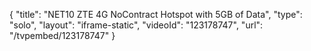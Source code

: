 {
    "title": "NET10 ZTE 4G NoContract Hotspot with 5GB of Data",
    "type": "solo",
    "layout": "iframe-static",
    "videoId": "123178747",
    "url": "\/tvpembed\/123178747"
}